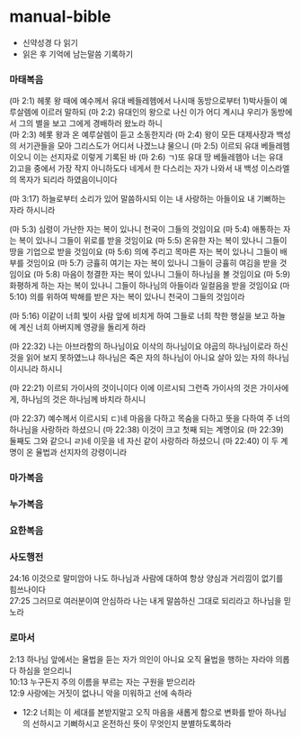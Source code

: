 # manual-bible  
- 신약성경 다 읽기  
- 읽은 후 기억에 남는말씀 기록하기  

### 마태복음  
(마 2:1)	헤롯 왕 때에 예수께서 유대 베들레헴에서 나시매 동방으로부터 1)박사들이 예루살렘에 이르러 말하되 
(마 2:2)	유대인의 왕으로 나신 이가 어디 계시냐 우리가 동방에서 그의 별을 보고 그에게 경배하러 왔노라 하니  
(마 2:3)	헤롯 왕과 온 예루살렘이 듣고 소동한지라
(마 2:4)	왕이 모든 대제사장과 백성의 서기관들을 모아 그리스도가 어디서 나겠느냐 물으니
(마 2:5)	이르되 유대 베들레헴이오니 이는 선지자로 이렇게 기록된 바
(마 2:6)	ㄱ)또 유대 땅 베들레헴아 너는 유대 2)고을 중에서 가장 작지 아니하도다 
            네게서 한 다스리는 자가 나와서 내 백성 이스라엘의 목자가 되리라 하였음이니이다
            
(마 3:17)	하늘로부터 소리가 있어 말씀하시되 이는 내 사랑하는 아들이요 내 기뻐하는 자라 하시니라

(마 5:3)	심령이 가난한 자는 복이 있나니 천국이 그들의 것임이요
(마 5:4)	애통하는 자는 복이 있나니 그들이 위로를 받을 것임이요
(마 5:5)	온유한 자는 복이 있나니 그들이 땅을 기업으로 받을 것임이요
(마 5:6)	의에 주리고 목마른 자는 복이 있나니 그들이 배부를 것임이요
(마 5:7)	긍휼히 여기는 자는 복이 있나니 그들이 긍휼히 여김을 받을 것임이요
(마 5:8)	마음이 청결한 자는 복이 있나니 그들이 하나님을 볼 것임이요
(마 5:9)	화평하게 하는 자는 복이 있나니 그들이 하나님의 아들이라 일컬음을 받을 것임이요
(마 5:10)	의를 위하여 박해를 받은 자는 복이 있나니 천국이 그들의 것임이라

(마 5:16)	이같이 너희 빛이 사람 앞에 비치게 하여 그들로 너희 착한 행실을 보고 하늘에 계신 너희 아버지께 영광을 돌리게 하라

(마 22:32) 나는 아브라함의 하나님이요 이삭의 하나님이요 야곱의 하나님이로라 하신 것을 읽어 보지 못하였느냐 
           하나님은 죽은 자의 하나님이 아니요 살아 있는 자의 하나님이시니라 하시니

(마 22:21)	이르되 가이사의 것이니이다 이에 이르시되 그런즉 가이사의 것은 가이사에게, 하나님의 것은 하나님께 바치라 하시니

(마 22:37)	예수께서 이르시되 ㄷ)네 마음을 다하고 목숨을 다하고 뜻을 다하여 주 너의 하나님을 사랑하라 하셨으니
(마 22:38)	이것이 크고 첫째 되는 계명이요
(마 22:39)	둘째도 그와 같으니 ㄹ)네 이웃을 네 자신 같이 사랑하라 하셨으니
(마 22:40)	이 두 계명이 온 율법과 선지자의 강령이니라

### 마가복음  


### 누가복음  


### 요한복음  


### 사도행전  
24:16 이것으로 말미암아 나도 하나님과 사람에 대하여 항상 양심과 거리낌이 없기를 힘쓰나이다  
27:25 그러므로 여러분이여 안심하라 나는 내게 말씀하신 그대로 되리라고 하나님을 믿노라

### 로마서  
2:13 하나님 앞에서는 율법을 듣는 자가 의인이 아니요 오직 율법을 행하는 자라야 의롭다 하심을 얻으리니  
10:13 누구든지 주의 이름을 부르는 자는 구원을 받으리라  
12:9 사랑에는 거짓이 없나니 악을 미워하고 선에 속하라  
* 12:2 너희는 이 세대를 본받지말고 오직 마음을 새롭게 함으로 변화를 받아 하나님의 선하시고 기뻐하시고 온전하신 뜻이 무엇인지 분별하도록하라







